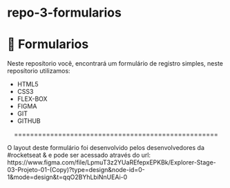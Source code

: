# repo-3-formularios
<h1>💠 Formularios </h1>
<p>Neste reposítorio você, encontrará um formulário de registro simples, neste reposítorio utilizamos:</p>
<ul>
<li> HTML5 </li>
<li> CSS3 </li>
<li> FLEX-BOX </li>
<li> FIGMA </li>
<li> GIT </li>
<li> GITHUB </li>
</ul>
<center>===================================================</center>
<p>
O layout deste formulário foi desenvolvido pelos desenvolvedores da #rocketseat & e pode ser acessado através do url: https://www.figma.com/file/LpmuT3z2YUaREfepxEPKBk/Explorer-Stage-03-Projeto-01-(Copy)?type=design&node-id=0-1&mode=design&t=qqO2BYhLbiNnUEAi-0</p>
